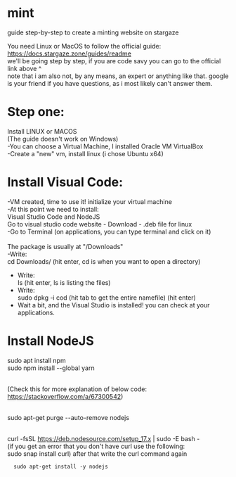 # mint
guide step-by-step to create a minting website on stargaze</br>


You need Linux or MacOS to follow the official guide: https://docs.stargaze.zone/guides/readme</br>
we'll be going step by step, if you are code savy you can go to the official link above ^</br>
note that i am also not, by any means, an expert or anything like that. google is your friend if you have questions, as i most likely can't answer them.</br>

# Step one:
  Install LINUX or MACOS </br>
  (The guide doesn't work on Windows)</br>
  -You can choose a Virtual Machine, I installed Oracle VM VirtualBox</br>
  -Create a "new" vm, install linux (i chose Ubuntu x64)</br>
  
  
# Install Visual Code:
  -VM created, time to use it! initialize your virtual machine</br>
  -At this point we need to install:</br>
    Visual Studio Code and NodeJS </br>
    Go to visual studio code website - Download - .deb file for linux</br>
  -Go to Terminal (on applications, you can type terminal and click on it)</br></br>
  The package is usually at "/Downloads"</br>
  -Write: </br>
  cd Downloads/ (hit enter, cd is when you want to open a directory)</br>
  - Write: </br>
  ls (hit enter, ls is listing the files)</br>
  - Write: </br>
  sudo dpkg -i cod (hit tab to get the entire namefile) (hit enter)</br>
  - Wait a bit, and the Visual Studio is installed! you can check at your applications.</br>

# Install NodeJS

  sudo apt install npm</br>
  sudo npm install --global yarn</br></br>
  
  (Check this for more explanation of below code: https://stackoverflow.com/a/67300542)</br></br>
  
  sudo apt-get purge --auto-remove nodejs </br></br>

  curl -fsSL https://deb.nodesource.com/setup_17.x | sudo -E bash -</br>
      (if you get an error that you don't have curl use the following:</br>
      sudo snap install curl) after that write the curl command again</br>
      
      sudo apt-get install -y nodejs
      
  
  
  
  
  
  

